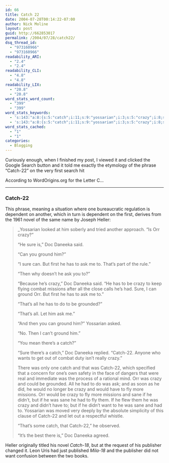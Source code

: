 ```yaml
---
id: 66
title: Catch 22
date: 2004-07-28T00:14:22-07:00
author: Nick Moline
layout: post
guid: http://662853017
permalink: /2004/07/28/catch22/
dsq_thread_id:
  - "973160966"
  - "973160966"
readability_ARI:
  - "2.4"
  - "2.4"
readability_CLI:
  - "4.8"
  - "4.8"
readability_LIX:
  - "20.8"
  - "20.8"
word_stats_word_count:
  - "399"
  - "399"
word_stats_keywords:
  - 's:143:"a:8:{s:5:"catch";i:11;s:9:"yossarian";i:3;s:5:"crazy";i:8;s:4:"sure";i:4;s:7:"daneeka";i:4;s:6:"ground";i:4;s:8:"missions";i:3;s:4:"sane";i:3;}";'
  - 's:143:"a:8:{s:5:"catch";i:11;s:9:"yossarian";i:3;s:5:"crazy";i:8;s:4:"sure";i:4;s:7:"daneeka";i:4;s:6:"ground";i:4;s:8:"missions";i:3;s:4:"sane";i:3;}";'
word_stats_cached:
  - "1"
  - "1"
categories:
  - Blogging
---
```

Curiously enough, when I finished my post, I viewed it and clicked the Google Search button and it told me exactly the etymology of the phrase &#8220;Catch-22&#8221; on the very first <span class="removed_link" title="http://www.wordorigins.org/wordorc.htm#catch-22">search hit</span>

<!--more-->

According to WordOrigins.org for the Letter C&#8230;

* * *

### <a name="catch-22"></a>Catch-22

This phrase, meaning a situation where one bureaucratic regulation is dependent on another, which in turn is dependent on the first, derives from the 1961 novel of the same name by Joseph Heller:

> _Yossarian looked at him soberly and tried another approach. &#8220;Is Orr crazy?&#8221;</p> 
> 
> &#8220;He sure is,&#8221; Doc Daneeka said.
> 
> &#8220;Can you ground him?&#8221;
> 
> &#8220;I sure can. But first he has to ask me to. That&#8217;s part of the rule.&#8221;
> 
> &#8220;Then why doesn&#8217;t he ask you to?&#8221;
> 
> &#8220;Because he&#8217;s crazy,&#8221; Doc Daneeka said. &#8220;He has to be crazy to keep flying combat missions after all the close calls he&#8217;s had. Sure, I can ground Orr. But first he has to ask me to.&#8221;
> 
> &#8220;That&#8217;s all he has to do to be grounded?&#8221;
> 
> &#8220;That&#8217;s all. Let him ask me.&#8221;
> 
> &#8220;And then you can ground him?&#8221; Yossarian asked.
> 
> &#8220;No. Then I can&#8217;t ground him.&#8221;
> 
> &#8220;You mean there&#8217;s a catch?&#8221;
> 
> &#8220;Sure there&#8217;s a catch,&#8221; Doc Daneeka replied. &#8220;Catch-22. Anyone who wants to get out of combat duty isn&#8217;t really crazy.&#8221;
> 
> There was only one catch and that was Catch-22, which specified that a concern for one&#8217;s own safety in the face of dangers that were real and immediate was the process of a rational mind. Orr was crazy and could be grounded. All he had to do was ask; and as soon as he did, he would no longer be crazy and would have to fly more missions. Orr would be crazy to fly more missions and sane if he didn&#8217;t, but if he was sane he had to fly them. If he flew them he was crazy and didn&#8217;t have to; but if he didn&#8217;t want to he was sane and had to. Yossarian was moved very deeply by the absolute simplicity of this clause of Catch-22 and let out a respectful whistle.
> 
> &#8220;That&#8217;s some catch, that Catch-22,&#8221; he observed.
> 
> &#8220;It&#8217;s the best there is,&#8221; Doc Daneeka agreed.</em></blockquote> 
> 
> Heller originally titled his novel _Catch-18_, but at the request of his publisher changed it. Leon Uris had just published _Mila-18_ and the publisher did not want confusion between the two books.